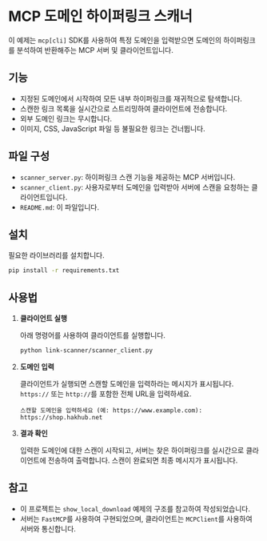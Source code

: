 # MCP 도메인 하이퍼링크 스캐너

이 예제는 `mcp[cli]` SDK를 사용하여 특정 도메인을 입력받으면 도메인의 하이퍼링크를 분석하여 반환해주는 MCP 서버 및 클라이언트입니다.

## 기능

- 지정된 도메인에서 시작하여 모든 내부 하이퍼링크를 재귀적으로 탐색합니다.
- 스캔한 링크 목록을 실시간으로 스트리밍하여 클라이언트에 전송합니다.
- 외부 도메인 링크는 무시합니다.
- 이미지, CSS, JavaScript 파일 등 불필요한 링크는 건너뜁니다.

## 파일 구성

- `scanner_server.py`: 하이퍼링크 스캔 기능을 제공하는 MCP 서버입니다.
- `scanner_client.py`: 사용자로부터 도메인을 입력받아 서버에 스캔을 요청하는 클라이언트입니다.
- `README.md`: 이 파일입니다.

## 설치

필요한 라이브러리를 설치합니다.

```bash
pip install -r requirements.txt
```

## 사용법

1.  **클라이언트 실행**

    아래 명령어를 사용하여 클라이언트를 실행합니다.

    ```bash
    python link-scanner/scanner_client.py
    ```

2.  **도메인 입력**

    클라이언트가 실행되면 스캔할 도메인을 입력하라는 메시지가 표시됩니다. `https://` 또는 `http://`를 포함한 전체 URL을 입력하세요.

    ```
    스캔할 도메인을 입력하세요 (예: https://www.example.com): https://shop.hakhub.net
    ```

3.  **결과 확인**

    입력한 도메인에 대한 스캔이 시작되고, 서버는 찾은 하이퍼링크를 실시간으로 클라이언트에 전송하여 출력합니다. 스캔이 완료되면 최종 메시지가 표시됩니다.

## 참고

- 이 프로젝트는 `show_local_download` 예제의 구조를 참고하여 작성되었습니다.
- 서버는 `FastMCP`를 사용하여 구현되었으며, 클라이언트는 `MCPClient`를 사용하여 서버와 통신합니다.
